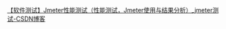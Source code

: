 [【软件测试】Jmeter性能测试（性能测试，Jmeter使用与结果分析）_jmeter测试-CSDN博客](https://blog.csdn.net/qq_46101869/article/details/122134619)